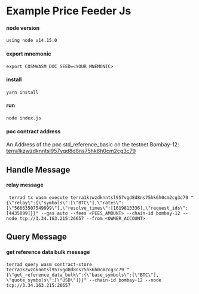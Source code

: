 # Example Price Feeder Js

#### node version

`using node v14.15.0`

#### export mnemonic

```shell=
export COSMWASM_DOC_SEED=<YOUR_MNEMONIC>
```

#### install

```shell=
yarn install
```

#### run

```shell=
node index.js
```

#### poc contract address

An Address of the poc std_reference_basic on the testnet Bombay-12: [terra1kzwzdknntsl957vgd8d8ns75hk6h0cm2cg3c79](https://finder.terra.money/bombay-12/address/terra1kzwzdknntsl957vgd8d8ns75hk6h0cm2cg3c79)

## Handle Message

#### relay message

```shell=
 terrad tx wasm execute terra1kzwzdknntsl957vgd8d8ns75hk6h0cm2cg3c79 "{\"relay\":{\"symbols\":[\"BTC\"],\"rates\":[\"56663507549999\"],\"resolve_times\":[1619813336],\"request_ids\":[4435099]}}" --gas auto --fees <FEES_AMOUNT> --chain-id bombay-12 --node tcp://3.34.163.215:26657 --from <OWNER_ACCOUNT>
```

## Query Message

#### get reference data bulk message

```shell=
terrad query wasm contract-store terra1kzwzdknntsl957vgd8d8ns75hk6h0cm2cg3c79 "{\"get_reference_data_bulk\":{\"base_symbols\":[\"BTC\"], \"quote_symbols\":[\"USD\"]}}" --chain-id bombay-12 --node tcp://3.34.163.215:26657
```
